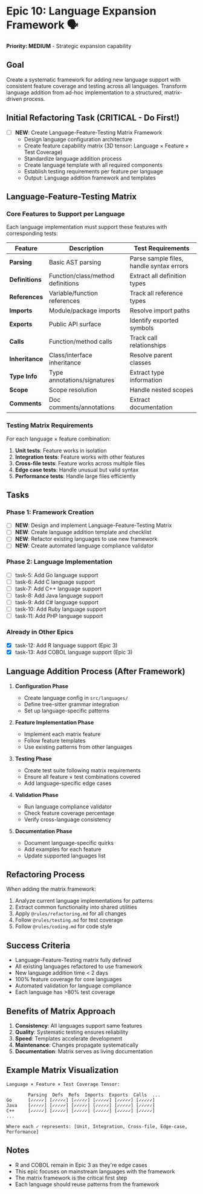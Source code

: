# Epic 10: Language Expansion Framework 🗣️

**Priority: MEDIUM** - Strategic expansion capability

## Goal
Create a systematic framework for adding new language support with consistent feature coverage and testing across all languages. Transform language addition from ad-hoc implementation to a structured, matrix-driven process.

## Initial Refactoring Task (CRITICAL - Do First!)
- [ ] **NEW**: Create Language-Feature-Testing Matrix Framework
  - Design language configuration architecture
  - Create feature capability matrix (3D tensor: Language × Feature × Test Coverage)
  - Standardize language addition process
  - Create language template with all required components
  - Establish testing requirements per feature per language
  - Output: Language addition framework and templates

## Language-Feature-Testing Matrix

### Core Features to Support per Language
Each language implementation must support these features with corresponding tests:

| Feature | Description | Test Requirements |
|---------|-------------|-------------------|
| **Parsing** | Basic AST parsing | Parse sample files, handle syntax errors |
| **Definitions** | Function/class/method definitions | Extract all definition types |
| **References** | Variable/function references | Track all reference types |
| **Imports** | Module/package imports | Resolve import paths |
| **Exports** | Public API surface | Identify exported symbols |
| **Calls** | Function/method calls | Track call relationships |
| **Inheritance** | Class/interface inheritance | Resolve parent classes |
| **Type Info** | Type annotations/signatures | Extract type information |
| **Scope** | Scope resolution | Handle nested scopes |
| **Comments** | Doc comments/annotations | Extract documentation |

### Testing Matrix Requirements
For each language × feature combination:
1. **Unit tests**: Feature works in isolation
2. **Integration tests**: Feature works with other features
3. **Cross-file tests**: Feature works across multiple files
4. **Edge case tests**: Handle unusual but valid syntax
5. **Performance tests**: Handle large files efficiently

## Tasks

### Phase 1: Framework Creation
- [ ] **NEW**: Design and implement Language-Feature-Testing Matrix
- [ ] **NEW**: Create language addition template and checklist
- [ ] **NEW**: Refactor existing languages to use new framework
- [ ] **NEW**: Create automated language compliance validator

### Phase 2: Language Implementation
- [ ] task-5: Add Go language support
- [ ] task-6: Add C language support  
- [ ] task-7: Add C++ language support
- [ ] task-8: Add Java language support
- [ ] task-9: Add C# language support
- [ ] task-10: Add Ruby language support
- [ ] task-11: Add PHP language support

### Already in Other Epics
- [x] task-12: Add R language support (Epic 3)
- [x] task-13: Add COBOL language support (Epic 3)

## Language Addition Process (After Framework)

1. **Configuration Phase**
   - Create language config in `src/languages/`
   - Define tree-sitter grammar integration
   - Set up language-specific patterns

2. **Feature Implementation Phase**
   - Implement each matrix feature
   - Follow feature templates
   - Use existing patterns from other languages

3. **Testing Phase**
   - Create test suite following matrix requirements
   - Ensure all feature × test combinations covered
   - Add language-specific edge cases

4. **Validation Phase**
   - Run language compliance validator
   - Check feature coverage percentage
   - Verify cross-language consistency

5. **Documentation Phase**
   - Document language-specific quirks
   - Add examples for each feature
   - Update supported languages list

## Refactoring Process
When adding the matrix framework:
1. Analyze current language implementations for patterns
2. Extract common functionality into shared utilities
3. Apply `@rules/refactoring.md` for all changes
4. Follow `@rules/testing.md` for test coverage
5. Follow `@rules/coding.md` for code style

## Success Criteria
- Language-Feature-Testing matrix fully defined
- All existing languages refactored to use framework
- New language addition time < 2 days
- 100% feature coverage for core languages
- Automated validation for language compliance
- Each language has >80% test coverage

## Benefits of Matrix Approach

1. **Consistency**: All languages support same features
2. **Quality**: Systematic testing ensures reliability
3. **Speed**: Templates accelerate development
4. **Maintenance**: Changes propagate systematically
5. **Documentation**: Matrix serves as living documentation

## Example Matrix Visualization

```
Language × Feature × Test Coverage Tensor:

        Parsing  Defs  Refs  Imports  Exports  Calls  ...
Go      [✓✓✓✓✓] [✓✓✓✓✓] [✓✓✓✓✓] [✓✓✓✓✓] [✓✓✓✓✓] [✓✓✓✓✓]
Java    [✓✓✓✓✓] [✓✓✓✓✓] [✓✓✓✓✓] [✓✓✓✓✓] [✓✓✓✓✓] [✓✓✓✓✓]
C++     [✓✓✓✓✓] [✓✓✓✓✓] [✓✓✓✓✓] [✓✓✓✓✓] [✓✓✓✓✓] [✓✓✓✓✓]
...

Where each ✓ represents: [Unit, Integration, Cross-file, Edge-case, Performance]
```

## Notes

- R and COBOL remain in Epic 3 as they're edge cases
- This epic focuses on mainstream languages with the framework
- The matrix framework is the critical first step
- Each language should reuse patterns from the framework
